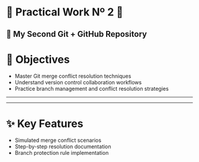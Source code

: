 # 🚀 Practical Work Nº 2 🚀

## 📁 My Second Git + GitHub Repository

# 🎯 Objectives
- Master Git merge conflict resolution techniques
- Understand version control collaboration workflows
- Practice branch management and conflict resolution strategies
---
---


# ✨ Key Features
- Simulated merge conflict scenarios
- Step-by-step resolution documentation
- Branch protection rule implementation